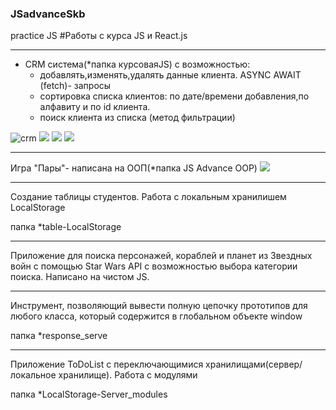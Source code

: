 ### JSadvanceSkb
practice JS
#Работы с курса JS и React.js
____
+ CRM система(*папка курсоваяJS) с возможностью:
   + добавлять,изменять,удалять данные клиента. ASYNC AWAIT (fetch)- запросы
   + сортировка списка клиентов: по дате/времени добавления,по алфавиту и по id клиента.
   + поиск клиента из списка (метод фильтрации)
   
   
![crm]("https://drive.google.com/file/d/1ouKzh_rUFBG1s4_T5_ubyzTev5IOLY81/view?usp=drive_link")
<img src="https://i.yapx.ru/WHu7um.bmp">
<img src="https://i.yapx.ru/WHn1Gm.bmp"> <img src="https://i.yapx.ru/WHu7wm.bmp">


___________

Игра "Пары"- написана на ООП(*папка JS Advance OOP)
<img src="https://i.yapx.ru/WHoJN.bmp">

_________

Создание таблицы студентов. Работа с локальным хранилишем LocalStorage

папка *table-LocalStorage

___________
Приложение для поиска персонажей, кораблей и планет из Звездных войн с помощью Star
Wars API с возможностью выбора категории поиска. Написано на чистом JS.

______

Инструмент, позволяющий вывести полную цепочку прототипов для любого класса, который содержится в глобальном объекте window

папка *response_serve

_________

Приложение ToDoList с переключающимися хранилищами(сервер/локальное хранилище). Работа с модулями

папка *LocalStorage-Server_modules
